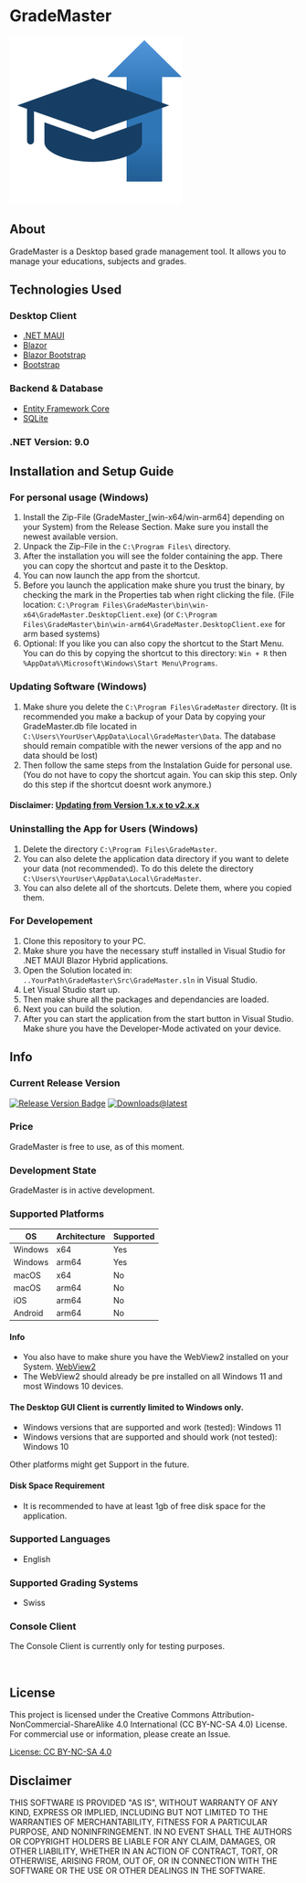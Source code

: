 # GradeMaster
![GradeMaster Logo](Images/logo.png)


## About
GradeMaster is a Desktop based grade management tool. It allows you to manage your educations, subjects and grades.


## Technologies Used

### Desktop Client
- [.NET MAUI](https://dotnet.microsoft.com/en-us/apps/maui)
- [Blazor](https://dotnet.microsoft.com/en-us/apps/aspnet/web-apps/blazor)
- [Blazor Bootstrap](https://demos.blazorbootstrap.com/) 
- [Bootstrap](https://getbootstrap.com/) <br>


### Backend & Database
- [Entity Framework Core](https://learn.microsoft.com/de-de/ef/core/)
- [SQLite](https://sqlite.org/) <br>

<!-- ### Win Client (discontinued and removed)
- [WinUi 3](https://learn.microsoft.com/de-de/windows/apps/winui/winui3/) <br> -->

### .NET Version: 9.0


## Installation and Setup Guide

### For personal usage (Windows)
1. Install the Zip-File (GradeMaster_[win-x64/win-arm64] depending on your System) from the Release Section. Make sure you install the newest available version.
2. Unpack the Zip-File in the `C:\Program Files\` directory.
3. After the installation you will see the folder containing the app. There you can copy the shortcut and paste it to the Desktop.
4. You can now launch the app from the shortcut.
5. Before you launch the application make shure you trust the binary, by checking the mark in the Properties tab when right clicking the file. (File location: `C:\Program Files\GradeMaster\bin\win-x64\GradeMaster.DesktopClient.exe`) (or `C:\Program Files\GradeMaster\bin\win-arm64\GradeMaster.DesktopClient.exe` for arm based systems)
6. Optional: If you like you can also copy the shortcut to the Start Menu. You can do this by copying the shortcut to this directory: `Win + R` then `%AppData%\Microsoft\Windows\Start Menu\Programs`.

### Updating Software (Windows)
1. Make shure you delete the `C:\Program Files\GradeMaster` directory. (It is recommended you make a backup of your Data by copying your GradeMaster.db file located in `C:\Users\YourUser\AppData\Local\GradeMaster\Data`. The database should remain compatible with the newer versions of the app and no data should be lost)
2. Then follow the same steps from the Instalation Guide for personal use. (You do not have to copy the shortcut again. You can skip this step. Only do this step if the shortcut doesnt work anymore.)

#### Disclaimer: [Updating from Version 1.x.x to v2.x.x](Docs/Update_from_version_v1.x.x_to_v2.x.x.md)

### Uninstalling the App for Users (Windows)
1. Delete the directory `C:\Program Files\GradeMaster`.
2. You can also delete the application data directory if you want to delete your data (not recommended). To do this delete the directory `C:\Users\YourUser\AppData\Local\GradeMaster`.
3. You can also delete all of the shortcuts. Delete them, where you copied them.

### For Developement
1. Clone this repository to your PC.
2. Make shure you have the necessary stuff installed in Visual Studio for .NET MAUI Blazor Hybrid applications.
3. Open the Solution located in: `..YourPath\GradeMaster\Src\GradeMaster.sln` in Visual Studio.
4. Let Visual Studio start up.
5. Then make shure all the packages and dependancies are loaded.
6. Next you can build the solution.
7. After you can start the application from the start button in Visual Studio. Make shure you have the Developer-Mode activated on your device.


## Info

### Current Release Version
[![Release Version Badge](https://img.shields.io/github/v/release/devt06/GradeMaster)](https://github.com/DevT06/GradeMaster/releases)
[![Downloads@latest](https://img.shields.io/github/downloads/devt06/GradeMaster/latest/total)](https://github.com/DevT06/GradeMaster/releases/latest)
<!-- [![Downloads@v1.0.0](https://img.shields.io/github/downloads/DevT06/GradeMaster/v1.0.0/total)](https://github.com/DevT06/GradeMaster/releases/latest) -->

### Price
GradeMaster is free to use, as of this moment.

### Development State
GradeMaster is in active development. <br> 

### Supported Platforms
| OS      | Architecture | Supported |
|---------|--------------|-----------|
| Windows | x64          | Yes       |
| Windows | arm64        | Yes       |
| macOS   | x64          | No        |
| macOS   | arm64        | No        |
| iOS     | arm64        | No        |
| Android | arm64        | No        |

#### Info
- You also have to make shure you have the WebView2 installed on your System. [WebView2](https://developer.microsoft.com/en-us/microsoft-edge/webview2)
- The WebView2 should already be pre installed on all Windows 11 and most Windows 10 devices.

#### The Desktop GUI Client is currently limited to Windows only.
- Windows versions that are supported and work (tested): Windows 11
- Windows versions that are supported and should work (not tested): Windows 10

Other platforms might get Support in the future.

#### Disk Space Requirement
- It is recommended to have at least 1gb of free disk space for the application.

### Supported Languages
- English

### Supported Grading Systems
- Swiss

### Console Client
The Console Client is currently only for testing purposes.

<!-- ### Win Client
The WinClient (based on WinUi 3) is discontinued and removed from the main branch, in favor of the .Net MAUI Blazor hybrid DesktopClient. -->


<br>


## License
This project is licensed under the Creative Commons Attribution-NonCommercial-ShareAlike 4.0 International (CC BY-NC-SA 4.0) License. For commercial use or information, please create an Issue.

[License: CC BY-NC-SA 4.0](https://creativecommons.org/licenses/by-nc-sa/4.0/)


## Disclaimer
THIS SOFTWARE IS PROVIDED "AS IS", WITHOUT WARRANTY OF ANY KIND, EXPRESS OR IMPLIED, INCLUDING BUT NOT LIMITED TO THE WARRANTIES OF MERCHANTABILITY, FITNESS FOR A PARTICULAR PURPOSE, AND NONINFRINGEMENT. IN NO EVENT SHALL THE AUTHORS OR COPYRIGHT HOLDERS BE LIABLE FOR ANY CLAIM, DAMAGES, OR OTHER LIABILITY, WHETHER IN AN ACTION OF CONTRACT, TORT, OR OTHERWISE, ARISING FROM, OUT OF, OR IN CONNECTION WITH THE SOFTWARE OR THE USE OR OTHER DEALINGS IN THE SOFTWARE.

<!--Maybe add more disclaimers (TBD)-->
